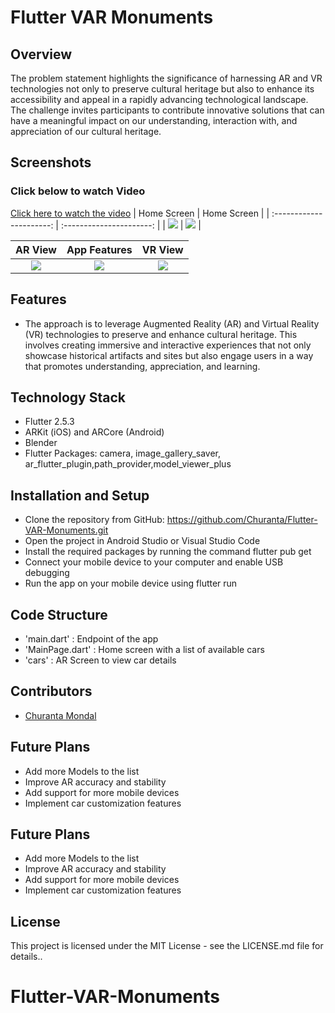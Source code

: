 # Flutter VAR Monuments

## Overview

The problem statement highlights the significance of harnessing AR and VR technologies not only to preserve cultural heritage but also to enhance its accessibility and appeal in a rapidly advancing technological landscape. The challenge invites participants to contribute innovative solutions that can have a meaningful impact on our understanding, interaction with, and appreciation of our cultural heritage.

## Screenshots

### Click below to watch Video

[Click here to watch the video](https://youtube.com/shorts/8CiHawyc4zg?feature=share)
| Home Screen | Home Screen |
| :----------------------: | :----------------------: |
| ![](ScreenShots/img1.jpg) | ![](ScreenShots/img2.jpg) |

|          AR View          |       App Features        |          VR View          |
| :-----------------------: | :-----------------------: | :-----------------------: |
| ![](ScreenShots/img3.jpg) | ![](ScreenShots/img4.jpg) | ![](ScreenShots/img5.png) |

## Features

- The approach is to leverage Augmented Reality (AR) and Virtual Reality (VR) technologies to preserve and enhance cultural heritage. This involves creating immersive and interactive experiences that not only showcase historical artifacts and sites but also engage users in a way that promotes understanding, appreciation, and learning.

## Technology Stack

- Flutter 2.5.3
- ARKit (iOS) and ARCore (Android)
- Blender
- Flutter Packages: camera, image_gallery_saver, ar_flutter_plugin,path_provider,model_viewer_plus

## Installation and Setup

- Clone the repository from GitHub: https://github.com/Churanta/Flutter-VAR-Monuments.git
- Open the project in Android Studio or Visual Studio Code
- Install the required packages by running the command flutter pub get
- Connect your mobile device to your computer and enable USB debugging
- Run the app on your mobile device using flutter run

## Code Structure

- 'main.dart' : Endpoint of the app
- 'MainPage.dart' : Home screen with a list of available cars
- 'cars' : AR Screen to view car details

## Contributors

- [Churanta Mondal](https://github.com/Churanta)

## Future Plans

- Add more Models to the list
- Improve AR accuracy and stability
- Add support for more mobile devices
- Implement car customization features

## Future Plans

- Add more Models to the list
- Improve AR accuracy and stability
- Add support for more mobile devices
- Implement car customization features

## License

This project is licensed under the MIT License - see the LICENSE.md file for details..

# Flutter-VAR-Monuments
